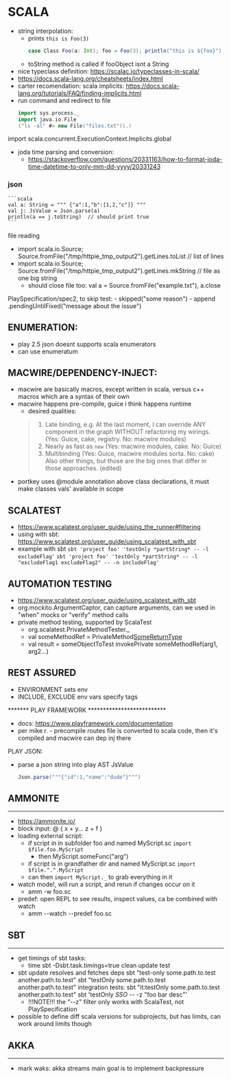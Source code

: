 # SCALA
- string interpolation:
    - prints `this is Foo(3)`
        ```scala
        case Class Foo(a: Int); foo = Foo(3); println("this is ${foo}")
        ```
    - toString method is called if fooObject isnt a String
- nice typeclass definition: https://scalac.io/typeclasses-in-scala/
- https://docs.scala-lang.org/cheatsheets/index.html
- carter recomendation: scala implicits: https://docs.scala-lang.org/tutorials/FAQ/finding-implicits.html
- run command and redirect to file
    ```scala
    import sys.process._
    import java.io.File
    ("ls -al" #> new File("files.txt")).!
    ```

import scala.concurrent.ExecutionContext.Implicits.global

- joda time parsing and conversion:
    - https://stackoverflow.com/questions/20331163/how-to-format-joda-time-datetime-to-only-mm-dd-yyyy/20331243

### json
    ```scala
    val a: String = """ {"a":1,"b":[1,2,"c"]} """
    val j: JsValue = Json.parse(a)
    println(a == j.toString)  // should print true
    ```

file reading
- import scala.io.Source; Source.fromFile("/tmp/httpie_tmp_output2").getLines.toList   // list of lines
- import scala.io.Source; Source.fromFile("/tmp/httpie_tmp_output2").getLines.mkString // file as one big string
    - should close file too: val a = Source.fromFile("example.txt"), a.close

PlaySpecification/spec2, to skip test:
    - skipped("some reason")
    - append .pendingUntilFixed("message about the issue")

## ENUMERATION:
- play 2.5 json doesnt supports scala enumerators
- can use enumeratum

## MACWIRE/DEPENDENCY-INJECT:
- macwire are basically macros, except written in scala, versus c++ macros which are a syntax of their own
- macwire happens pre-compile, guice i think happens runtime
    - desired qualities:
    > 1. Late binding, e.g. At the last moment, I can override ANY component in the graph WITHOUT refactoring my wirings. (Yes: Guice, cake, registry. No: macwire modules)
    > 2. Nearly as fast as `new` (Yes: macwire modules, cake. No: Guice)
    > 3. Multibinding (Yes: Guice, macwire modules sorta. No: cake)
    > Also other things, but those are the big ones that differ in those approaches. (edited)
- portkey uses @module annotation above class declarations, it must make classes vals' available in scope

## SCALATEST
- https://www.scalatest.org/user_guide/using_the_runner#filtering
- using with sbt: https://www.scalatest.org/user_guide/using_scalatest_with_sbt
- example with sbt
    `sbt 'project foo' 'testOnly *partString* -- -l excludeFlag'`
    `sbt 'project foo' 'testOnly *partString* -- -l "excludeFlag1 excludeFlag2" -- -n includeFlag'`


## AUTOMATION TESTING
- https://www.scalatest.org/user_guide/using_scalatest_with_sbt
- org.mockito.ArgumentCaptor, can capture arguments, can we used in "when" mocks or "verify" method calls
- private method testing, supported by ScalaTest
    - org.scalatest.PrivateMethodTester._
    - val someMethodRef = PrivateMethod[SomeReturnType]('nameOfPrivateMethodToAccess)
    - val result = someObjectToTest invokePrivate someMethodRef(arg1, arg2...)

## REST ASSURED
- ENVIRONMENT sets env
- INCLUDE, EXCLUDE env vars specify tags

******* PLAY FRAMEWORK **************************
- docs: https://www.playframework.com/documentation
- per mike r. - precompile routes file is converted to scala code, then it's compiled and macwire can dep inj there

PLAY JSON:
- parse a json string into play AST JsValue
    ```scala
    Json.parse("""{"id":1,"name":"dude"}""")
    ```


## AMMONITE
----------------------------------------
- https://ammonite.io/
- block input:
    @ { <enter>
        x + y...
        z + f
    } <enter>
- loading external script:
    - if script in in subfolder foo and named MyScript.sc `import $file.foo.MyScript`
        - then MyScript.someFunc("arg")
    - if script is in grandfather dir and named MyScript.sc `import $file.^.^.MyScript`
    - can then `import MyScript._` to grab everything in it
- watch mode!, will run a script, and rerun if changes occur on it
    - amm -w foo.sc
- predef: open REPL to see results, inspect values, ca be combined with watch
    - amm --watch --predef foo.sc


## SBT
----------------------------------------
- get timings of sbt tasks:
    - time sbt -Dsbt.task.timings=true clean update test
- sbt update resolves and fetches deps
 sbt "test-only some.path.to.test another.path.to.test"
 sbt "testOnly some.path.to.test another.path.to.test"
 integration tests: sbt "it:testOnly some.path.to.test another.path.to.test"
 sbt 'testOnly *SSO* -- -z "foo bar desc"'
   - !!!NOTE!!! the "--z" filter only works with ScalaTest, not PlaySpecification
- possible to define diff scala versions for subprojects, but has limits, can work around limits though


## AKKA
---------------------------------------
- mark waks: akka streams main goal is to implement backpressure
